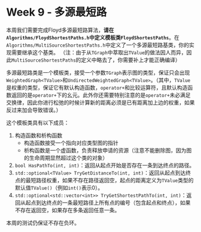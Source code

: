 # Week 9 - 多源最短路

本周我们需要完成Floyd多源最短路算法，**请在`Algorithms/FloydShortestPaths.h`中定义模板类`FloydShortestPaths`**。在`Algorithms/MultiSourceShortestPaths.h`中定义了一个多源最短路基类，你的实现需要继承这个基类。
（注：由于从`TGraph`中萃取出`TValue`的做法因人而异，因此`MultiSourceShortestPaths`的定义中略去了，你需要补上才能正确编译）

多源最短路类是一个模板类，接受一个参数`TGraph`表示图的类型，保证只会出现`WeightedGraph<TValue>`和`UndirectedWeightedGraph<TValue>`。（其中，`TValue`是权重的类型，保证它有默认构造函数，`operator+`和比较运算符，且默认构造函数返回的是`operator+`下的幺元。此外你还需要特别注意的是`operator+`未必满足交换律，因此你进行松弛的时候计算新的距离必须是已有距离加上边的权重，如果反过来加会导致错误。）

这个模板类具有以下成员：

1. 构造函数和析构函数
   - 构造函数接受一个指向对应类型图的指针
   - 析构函数是一个虚函数，负责释放申请的资源（注意不能删除图，因为图的生命周期显然超过这个类的对象）
2. `bool HasPathTo(int, int)`：返回从起点开始是否存在一条到达终点的路径。
3. `std::optional<TValue> TryGetDistanceTo(int, int)`：返回从起点到达终点的最短路径权重，如果不存在路径返回空，起点的距离定义为`TValue`类型的默认值`TValue()`（例如`int()`表示0）。
4. `std::optional<std::vector<int>> TryGetShortestPathTo(int, int)`：返回从起点到达终点的一条最短路径上所有点的编号（包含起点和终点），如果不存在返回空，如果存在多条返回任意一条。

本周的测试仍保证不存在负环。